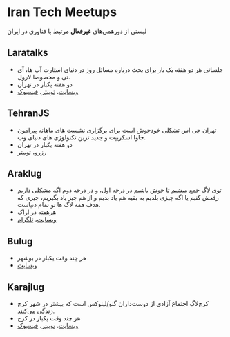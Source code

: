 ﻿# Iran Tech Meetups
لیستی از دورهمی‌های **غیرفعال** مرتبط با فناوری در ایران

## Laratalks
* جلساتی هر دو هفته یک بار برای بحث درباره مسائل روز در دنیای استارت آپ ها،‌ آی تی و مخصوصا لارول.
* دو هفته یکبار در تهران
* [وبسایت](http://laratalks.com/)، [توییتر](https://twitter.com/laratalks_com)، [فیسبوک](https://www.facebook.com/laratalks)

## TehranJS
* تهران جی اس تشکلی خودجوش است برای برگزاری نشست های ماهانه پیرامون جاوا اسکریپت و جدید ترین تکنولوژی های دنیای وب.
* دو هفته یکبار در تهران
* [رزرو](https://evand.com/tehranjs)، [توییتر](https://twitter.com/tehranjs)

## Araklug
* توی لاگ جمع میشیم تا خوش باشیم در درجه اول، و در درجه دوم اگه مشکلی داریم رفعش کنیم یا اگه چیزی بلدیم به بقیه هم یاد بدیم و از هم چیز یاد بگیریم، چیزی که هدف همه لاگ ها تو تمام دنیاست.
* هر‌هفته در اراک
* [وبسایت](http://arlug.blog.ir/)، [تلگرام](https://telegram.me/arlug)
 
## Bulug
* هر چند وقت یکبار در بوشهر
* [وبسایت](http://bulug.ir/)

## Karajlug
* کرج‌لاگ اجتماع آزادی از دوست‌داران گنو/لینوکس است که بیشتر در شهر کرج زندگی می‌کنند.
* هر چند وقت یکبار در کرج
* [وبسایت](http://www.karajlug.org/)، [توییتر](https://twitter.com/karajlug)، [فیسبوک](http://www.facebook.com/pages/KarajLug/113288182057531)
 